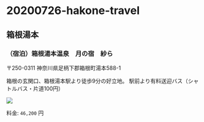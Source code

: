 # 20200726-hakone-travel

## 箱根湯本

### （宿泊）箱根湯本温泉　月の宿　紗ら

〒250-0311 神奈川県足柄下郡箱根町湯本588-1

箱根の玄関口、箱根湯本駅より徒歩9分の好立地。
駅前より有料送迎バス（シャトルバス・片道100円）

![](https://kresort-hotels.com/hotels/sara/rktn/access/images/map.png)

料金: `46,200` 円
